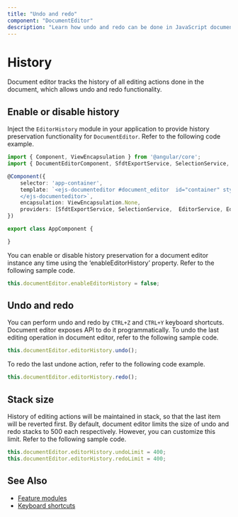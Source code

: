 ```yaml
---
title: "Undo and redo"
component: "DocumentEditor"
description: "Learn how undo and redo can be done in JavaScript document editor and how to customize its limit."
---
```


# History

Document editor tracks the history of all editing actions done in the document, which allows undo and redo functionality.

## Enable or disable history

Inject the `EditorHistory` module in your application to provide history preservation functionality for `DocumentEditor`. Refer to the following code example.

```typescript
import { Component, ViewEncapsulation } from '@angular/core';
import { DocumentEditorComponent, SfdtExportService, SelectionService,  EditorService, EditorHistoryService} from '@syncfusion/ej2-angular-documenteditor';

@Component({
    selector: 'app-container',
    template: `<ejs-documenteditor #document_editor  id="container" style="width: 100%;height: 100%;display:block" [isReadOnly]=false [enableSelection]=true [enableEditor]=true [enableEditorHistory]=true >
    </ejs-documenteditor>`,
    encapsulation: ViewEncapsulation.None,
    providers: [SfdtExportService, SelectionService,  EditorService, EditorHistoryService]
})

export class AppComponent {

}
```

You can enable or disable history preservation for a document editor instance any time using the ‘enableEditorHistory’ property. Refer to the following sample code.

```typescript
this.documentEditor.enableEditorHistory = false;
```

## Undo and redo

You can perform undo and redo by `CTRL+Z` and `CTRL+Y` keyboard shortcuts. Document editor exposes API to do it programmatically.
To undo the last editing operation in document editor, refer to the following sample code.

```typescript
this.documentEditor.editorHistory.undo();
```

To redo the last undone action, refer to the following code example.

```typescript
this.documentEditor.editorHistory.redo();
```

## Stack size

History of editing actions will be maintained in stack, so that the last item will be reverted first. By default, document editor limits the size of undo and redo stacks to 500 each respectively. However, you can customize this limit. Refer to the following sample code.

```typescript
this.documentEditor.editorHistory.undoLimit = 400;
this.documentEditor.editorHistory.redoLimit = 400;
```

## See Also

* [Feature modules](../document-editor/feature-module/)
* [Keyboard shortcuts](../document-editor/keyboard-shortcut/)